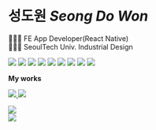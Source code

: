 # 성도원 *Seong Do Won*
🧑🏻‍💻 FE App Developer(React Native) <br>
👨🏻‍🎓 SeoulTech Univ. Industrial Design
<p >
    <img src="https://img.shields.io/badge/HTML5-E34F26?style=flat-square&logo=HTML5&logoColor=white"/></a>
    <img src="https://img.shields.io/badge/CSS3-1572B6?style=flat-square&logo=CSS3&logoColor=white"/></a>
    <img src="https://img.shields.io/badge/JavaScript-F7DF1E?style=flat-square&logo=JavaScript&logoColor=white"/></a>
    <img src="https://img.shields.io/badge/ReactNative-61DAFB?style=flat-square&logo=React&logoColor=white"/></a>
    <img src="https://img.shields.io/badge/React-61DAFB?style=flat-square&logo=React&logoColor=white"/></a>
    <img src="https://img.shields.io/badge/Redux-764ABC?style=flat-square&logo=Redux&logoColor=white"/></a>
    <img src="https://img.shields.io/badge/React Router-CA4245?style=flat-square&logo=ReactRouter&logoColor=white"/></a>
    <img src="https://img.shields.io/badge/Firebase-FFCA28?style=flat-square&logo=Firebase&logoColor=white"/></a>
    <img src="https://img.shields.io/badge/Openlayers-1F6B75?style=flat-square&logo=Openlayers&logoColor=white"/></a>
</p>

<b>My works</b>
<p>
    <a href="https://velog.io/@dowon938">
        <img src="https://img.shields.io/badge/velog-20c997?style=flat-square&logo=Vimeo&logoColor=white&link=https://velog.io/@dowon938"/>
    </a>
    <a href="https://yourtube-app.netlify.app/">
        <img src="https://img.shields.io/badge/yourTubeApp-253B73?style=flat-square&logo=YouTube&logoColor=white&link=https://yourtube-app.netlify.app/"/>
    </a>
</p>

<p>
    <img src="https://github-readme-stats.vercel.app/api?username=dowon938&show_icons=true&theme=gotham"/><br>
    <img src="https://github-readme-stats.vercel.app/api/top-langs/?username=dowon938&layout=compact&theme=gotham&langs_count=6&card_width=445"/>
</p>

<!--
**dowon938/dowon938** is a ✨ _special_ ✨ repository because its `README.md` (this file) appears on your GitHub profile.

Here are some ideas to get you started:

- 🔭 I’m currently working on ...
- 🌱 I’m currently learning ...
- 👯 I’m looking to collaborate on ...
- 🤔 I’m looking for help with ...
- 💬 Ask me about ...
- 📫 How to reach me: ...
- 😄 Pronouns: ...
- ⚡ Fun fact: ...
-->
